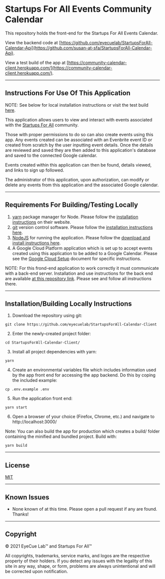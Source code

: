 # Startups For All Events Community Calendar

This repository holds the front-end for the Startups For All Events Calendar.

View the backend code at [https://github.com/eyecuelab/StartupsForAll-Calendar-Api](https://github.com/susan-at-sfa/StartupsForAll-Calendar-Api).

View a test build of the app at [https://community-calendar-client.herokuapp.com/](https://community-calendar-client.herokuapp.com/).

---

## Instructions For Use Of This Application

NOTE: See below for local installation instructions or visit the test build [here](https://community-calendar-client.herokuapp.com/).

This application allows users to view and interact with events associated with the [Startups For All](https://startupsforall.org/) community.

Those with proper permissions to do so can also create events using this app. Any events created can be associated with an Evenbrite event ID or created from scratch by the user inputting event details. Once the details are reviewed and saved they are then added to this application's database and saved to the connected Google calendar.

Events created within this application can then be found, details viewed, and links to sign up followed.

The administrator of this application, upon authorization, can modify or delete any events from this application and the associated Google calendar.

---

## Requirements For Building/Testing Locally

1. [yarn](https://yarnpkg.com/) package manager for Node. Please follow the [installation instructions](https://yarnpkg.com/getting-started/install) on their website.
2. [git](https://git-scm.com/book/en/v2/Getting-Started-Installing-Git) version control software. Please follow the [installation instructions here](https://git-scm.com/book/en/v2/Getting-Started-Installing-Git).
3. [NodeJS](https://nodejs.org/en/download/) for running the application. Please follow the [download and install instructions here](https://nodejs.org/en/download/).
4. A Google Cloud Platform application which is set up to accept events created using this application to be added to a Google Calendar. Please see the [Google Cloud Setup](Cloud_Setup.md) document for specific instructions.

NOTE: For this frond-end application to work correctly it must communicate with a back-end server. Installation and use instructions for the back end are available [at this repository link](https://github.com/eyecuelab/StartupsForAll-Calendar-Api). Please see and follow all instructions there.

---

## Installation/Building Locally Instructions

1. Download the repository using git:

```
git clone https://github.com/eyecuelab/StartupsForAll-Calendar-Client
```

2. Enter the newly-created project folder:

```
cd StartupsForAll-Calendar-Client/
```

3. Install all project dependencies with yarn:

```
yarn
```

4. Create an environmental variables file which includes information used by the app front end for accessing the app backend. Do this by coping the included example:

```
cp .env.example .env
```

5. Run the application front end:

```
yarn start
```

6. Open a browser of your choice (Firefox, Chrome, etc.) and navigate to http://localhost:3000/

Note: You can also build the app for production which creates a build/ folder containing the minified and bundled project. Build with:

```
yarn build
```

---

## License

[MIT](https://mit-license.org/)

---

## Known Issues

- None known of at this time. Please open a pull request if any are found. Thanks!

---

## Copyright

&copy; 2021
EyeCue Lab&trade; and Startups For All&trade;

All copyrights, trademarks, service marks, and logos are the respective property of their holders. If you detect any issues with the legality of this site in any way, shape, or form, problems are always unintentional and will be corrected upon notification.
